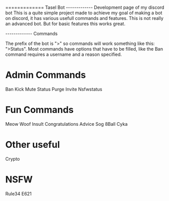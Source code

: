 ============= Tasel Bot
------------- Development page of my discord bot
This is a quite simple project made to achieve my goal of making a bot on discord, it has various usefull commands and features. This is not really an advanced bot. But for basic features this works great.

------------- Commands

The prefix of the bot is ">" so commands will work something like this:
">Status".
Most commands have options that have to be filled, like the Ban command requires a username and a reason specified.

# Admin Commands
Ban 
Kick 
Mute 
Status 
Purge 
Invite 
Nsfwstatus
# Fun Commands
Meow 
Woof 
Insult 
Congratulations 
Advice 
Sog 
8Ball 
Cyka
# Other useful
Crypto
# NSFW
Rule34 
E621

